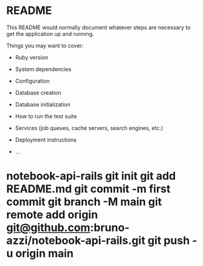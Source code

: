 # README

This README would normally document whatever steps are necessary to get the
application up and running.

Things you may want to cover:

* Ruby version

* System dependencies

* Configuration

* Database creation

* Database initialization

* How to run the test suite

* Services (job queues, cache servers, search engines, etc.)

* Deployment instructions

* ...
# notebook-api-rails git init git add README.md git commit -m first commit git branch -M main git remote add origin git@github.com:bruno-azzi/notebook-api-rails.git git push -u origin main
